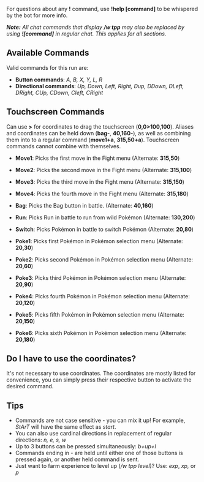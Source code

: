 For questions about any **!** command, use **!help [command]** to be whispered by the bot for more info.

***Note:** All chat commands that display **/w tpp** may also be replaced by using **![command]** in regular chat. This applies for all sections.*

## Available Commands
Valid commands for this run are:
- **Button commands**: *A, B, X, Y, L, R*
- **Directional commands**: *Up, Down, Left, Right, Dup, DDown, DLeft, DRight, CUp, CDown, Cleft, CRight*

## Touchscreen Commands
Can use **>** for coordinates to drag the touchscreen (**0,0>100,100**). Aliases and coordinates can be held down (**bag-**, **40,160-**), as well as combining them into to a regular command (**move1+a**, **315,50+a**). Touchscreen commands cannot combine with themselves.

- **Move1**: Picks the first move in the Fight menu (Alternate: **315,50**)
- **Move2**: Picks the second move in the Fight menu (Alternate: **315,100**)
- **Move3**: Picks the third move in the Fight menu (Alternate: **315,150**)
- **Move4**: Picks the fourth move in the Fight menu (Alternate: **315,180**)



- **Bag**: Picks the Bag button in battle. (Alternate: **40,160**)
- **Run**: Picks Run in battle to run from wild Pokémon (Alternate: **130,200**)
- **Switch**: Picks Pokémon in battle to switch Pokémon (Alternate: **20,80**)



- **Poke1**: Picks first Pokémon in Pokémon selection menu (Alternate: **20,30**)
- **Poke2**: Picks second Pokémon in Pokémon selection menu (Alternate: **20,60**)
- **Poke3**: Picks third Pokémon in Pokémon selection menu (Alternate: **20,90**)
- **Poke4**: Picks fourth Pokémon in Pokémon selection menu (Alternate: **20,120**)
- **Poke5**: Picks fifth Pokémon in Pokémon selection menu (Alternate: **20,150**)
- **Poke6**: Picks sixth Pokémon in Pokémon selection menu (Alternate: **20,180**)

## Do I have to use the coordinates?

It's not necessary to use coordinates. The coordinates are mostly listed for convenience, you can simply press their respective button to activate the desired command.

## Tips
- Commands are not case sensitive - you can mix it up! For example, *StArT* will have the same effect as *start*.
- You can also use cardinal directions in replacement of regular directions: *n, e, s, w*
- Up to 3 buttons can be pressed simultaneously: *b+up+l*
- Commands ending in - are held until either one of those buttons is pressed again, or another held command is sent.
- Just want to farm experience to level up (*/w tpp level*)? Use: *exp*, *xp,* or *p*